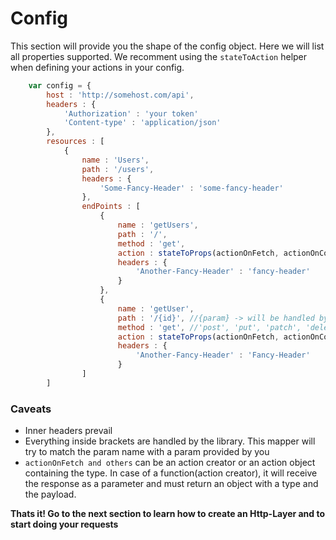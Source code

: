 # Config

This section will provide you the shape of the config object. Here we will list all properties supported. We recomment using the ``stateToAction`` helper when defining your actions in your config.

```js
    var config = {
        host : 'http://somehost.com/api',
        headers : {
            'Authorization' : 'your token'
            'Content-type' : 'application/json'
        },
        resources : [
            {
                name : 'Users',
                path : '/users',
                headers : {
                    'Some-Fancy-Header' : 'some-fancy-header'
                },
                endPoints : [
                    {
                        name : 'getUsers',
                        path : '/',
                        method : 'get',
                        action : stateToProps(actionOnFetch, actionOnComplete, actionOnError, actionOnCancelled),
                        headers : {
                            'Another-Fancy-Header' : 'fancy-header'
                        }
                    },
                    {
                        name : 'getUser',
                        path : '/{id}', //{param} -> will be handled by the library
                        method : 'get', //'post', 'put', 'patch', 'delete'...
                        action : stateToProps(actionOnFetch, actionOnComplete...)
                        headers : {
                            'Another-Fancy-Header' : 'Fancy-Header'
                        }
                ]
        ]
```

### Caveats

* Inner headers prevail
* Everything inside brackets are handled by the library. This mapper will try to match the param name with a param provided by you
* ``actionOnFetch and others`` can be an action creator or an action object containing the type. In case of a function(action creator), it will receive the response as a parameter and must return an object with a type and the payload.

<b>Thats it! Go to the next section to learn how to create an Http-Layer and to start doing your requests</b>